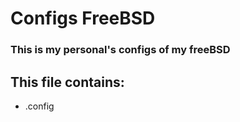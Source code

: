 # Configs FreeBSD

### This is my personal's configs of my freeBSD

## This file contains:

* .config
